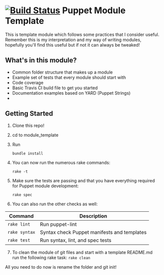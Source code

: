 [![Build Status](https://travis-ci.org/ifunky/module_template.svg?branch=master)](https://travis-ci.org/ifunky/module_template)
Puppet Module Template
=======================

This is template module which follows some practices that I consider useful.  Remember this is my interpretation and my way of writing modules, hopefully you'll find this useful but if not it can always be tweaked!

What's in this module?
----------------------
 - Common folder structure that makes up a module
 - Example set of tests that every module should start with
 - Code coverage
 - Basic Travis CI build file to get you started
 - Documentation examples based on YARD (Puppet Strings)
 -

Getting Started
---------------

 1. Clone this repo!
 2. cd to module_template
 3. Run

    `bundle install`

 4. You can now run the numerous rake commands:

     `rake -t`

 5. Make sure the tests are passing and that you have everything required for Puppet module development: 

     `rake spec`

 6. You can also run the other checks as well:
 
| Command	   | Description
|------------- |-------------
| `rake lint`  | Run puppet-lint
| `rake syntax`| Syntax check Puppet manifests and templates
| `rake test`  | Run syntax, lint, and spec tests


7.  To clean the module of git files and start with a template README.md run the following rake task:
    `rake clean`

All you need to do now is rename the folder and git init!